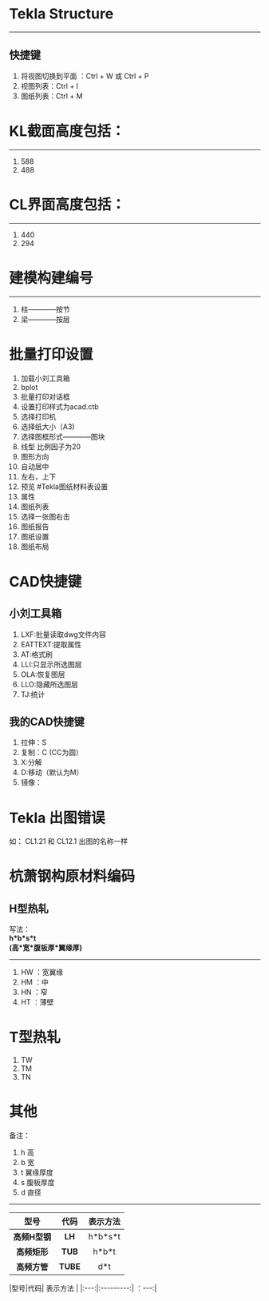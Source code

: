 # Tekla Structure
---
## 快捷键   
1. 将视图切换到平面 ：Ctrl + W 或 Ctrl + P
2. 视图列表：Ctrl + I
3. 图纸列表：Ctrl + M

# KL截面高度包括：   
---
1. 588
2. 488
# CL界面高度包括：
---    
1. 440   
2. 294 
# 建模构建编号
---
1. 柱————按节   
2. 梁————按层

# 批量打印设置
1. 加载小刘工具箱
2. bplot
3. 批量打印对话框
4. 设置打印样式为acad.ctb
5. 选择打印机
6. 选择纸大小（A3)
7. 选择图框形式————图块
8. 线型 比例因子为20
9. 图形方向
10. 自动居中
11. 左右，上下
12. 预览
#Tekla图纸材料表设置   
1. 属性
2. 图纸列表
3. 选择一张图右击
4. 图纸报告
5. 图纸设置
6. 图纸布局    

# CAD快捷键
## 小刘工具箱
1. LXF:批量读取dwg文件内容
2. EATTEXT:提取属性
3. AT:格式刷
4. LLI:只显示所选图层
5. OLA:恢复图层
6. LLO:隐藏所选图层
7. TJ:统计
## 我的CAD快捷键
1. 拉伸：S
2. 复制：C (CC为圆）
3. X:分解
4. D:移动（默认为M）
5. 镜像：
# Tekla 出图错误
如：
CL1.21 和 CL12.1 出图的名称一样

# 杭萧钢构原材料编码
## H型热轧
写法：   
**h\*b\*s\*t**   
**(高\*宽\*腹板厚\*翼缘厚)**  

---

1. HW ：宽翼缘
2. HM ：中
3. HN ：窄
4. HT ：薄壁

# T型热轧   
1. TW   
2. TM
3. TN

# 其他
备注：   
1. h 高   
2. b 宽   
3. t 翼缘厚度   
4. s 腹板厚度    
5. d 直径

---
|型号|代码| 表示方法 |
|:---:|:---------:|:---:|
|**高频H型钢**|**LH**|h\*b\*s\*t|
|**高频矩形**|**TUB**|h\*b\*t|
|**高频方管**|**TUBE**|d\*t|

|型号|代码| 表示方法 |
|:---:|:---------:|
：---:|


#
